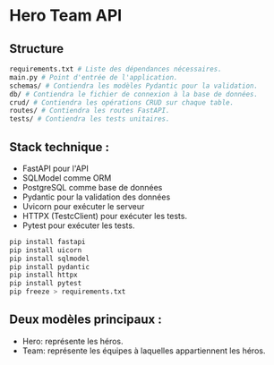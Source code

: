 # Hero Team API

## Structure
```bash
requirements.txt # Liste des dépendances nécessaires.
main.py # Point d'entrée de l'application.
schemas/ # Contiendra les modèles Pydantic pour la validation.
db/ # Contiendra le fichier de connexion à la base de données.
crud/ # Contiendra les opérations CRUD sur chaque table.
routes/ # Contiendra les routes FastAPI.
tests/ # Contiendra les tests unitaires.
```

## Stack technique :

- FastAPI pour l'API
- SQLModel comme ORM
- PostgreSQL comme base de données
- Pydantic pour la validation des données
- Uvicorn pour exécuter le serveur
- HTTPX (TestcClient) pour exécuter les tests.
- Pytest pour exécuter les tests.

```bash
pip install fastapi
pip install uicorn
pip install sqlmodel
pip install pydantic
pip install httpx
pip install pytest
pip freeze > requirements.txt
```

## Deux modèles principaux :

- Hero: représente les héros.
- Team: représente les équipes à laquelles appartiennent les héros.